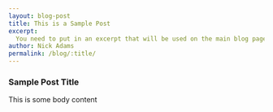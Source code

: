 ```yaml
---
layout: blog-post
title: This is a Sample Post
excerpt:
  You need to put in an excerpt that will be used on the main blog page.
author: Nick Adams
permalink: /blog/:title/
---
```


### Sample Post Title

This is some body content